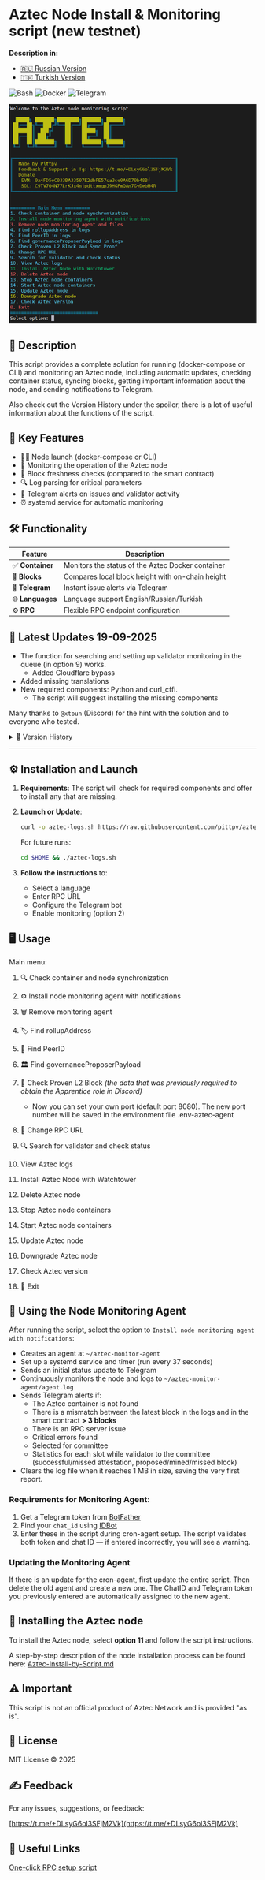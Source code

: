 # Aztec Node Install & Monitoring script (new testnet)

**Description in:**
- [🇷🇺 Russian Version](https://github.com/pittpv/aztec-monitoring-script/blob/main/ "Русская версия описания")
- [🇹🇷 Turkish Version](https://github.com/pittpv/aztec-monitoring-script/blob/main/tr/ "Turkish version of description")

![Bash](https://img.shields.io/badge/Bash-5.2-blue)
![Docker](https://img.shields.io/badge/Docker-20.10+-blue)
![Telegram](https://img.shields.io/badge/Telegram-API-blue)

![Main Screen](https://raw.githubusercontent.com/pittpv/aztec-monitoring-script/main/other/img-en-2025-05-25-05-44-01.png)

## 📝 Description

This script provides a complete solution for running (docker-compose or CLI) and monitoring an Aztec node, including automatic updates, checking container status, syncing blocks, getting important information about the node, and sending notifications to Telegram.

Also check out the Version History under the spoiler, there is a lot of useful information about the functions of the script.

## 🌟 Key Features

* 🏃🏻‍ Node launch (docker-compose or CLI)
* 🐳 Monitoring the operation of the Aztec node
* 🔗 Block freshness checks (compared to the smart contract)
* 🔍 Log parsing for critical parameters
* 📨 Telegram alerts on issues and validator activity
* ⏰ systemd service for automatic monitoring

## 🛠️ Functionality

| Feature          | Description                                       |
| ---------------- | ------------------------------------------------- |
| ✅ **Container**  | Monitors the status of the Aztec Docker container |
| 🔄 **Blocks**    | Compares local block height with on-chain height  |
| 🤖 **Telegram**  | Instant issue alerts via Telegram                 |
| 🌐 **Languages** | Language support English/Russian/Turkish                  |
| ⚙️ **RPC**       | Flexible RPC endpoint configuration               |

## 📌 Latest Updates 19-09-2025
- The function for searching and setting up validator monitoring in the queue (in option 9) works.
  - Added Cloudflare bypass  
- Added missing translations  
- New required components: Python and curl_cffi.
  - The script will suggest installing the missing components

Many thanks to `@xtoun` (Discord) for the hint with the solution and to everyone who tested.


<details>
<summary>📅 Version History</summary>

### 17-09-2025
- Full support for the new network and testnet.
- New node installation script.
  - Automatic creation of YML key files for web3signer.
  - Installation and launch of web3signer.
  - Automatic creation of keystore.json key schema.
  - Support for multi-validator mode (up to 10 per node).
  - Ability to assign one common publisher address for all validators or have each use its own address (same as attester).
  - All previous features (automatic installation of required software, port checks, ability to assign custom ports, validations).
- New monitoring agent script for the node (option 2).
  - New Telegram notifications with slot-by-slot statistics including all status types (✅ attestation, ❌ attestation, ⛏️ Block mined, 📤 Block proposed, ⚠️ Block missed).
  - Support for multi-validator mode (statistics for all validators that joined the committee), as well as single-validator mode.
  - DEBUG mode – allows receiving highly detailed monitoring logs. Log is written to /root/aztec-monitor-agent/agent.log. To enable, set DEBUG=true in /root/.env-aztec-agent (default is false).
  - Checks run exactly on a systemd timer every 37 seconds (approximate duration of one slot) – you won’t miss any status!
  - All previous features (sync control, critical error detection, quick log view, automatic updates, downgrade function, container management, and more).
- New script for searching and verifying validators directly in Rollup and GSE contracts (option 9).
  - Fast validator search and status check.
  - Supports checking multiple validators in a single request.
  - Exact number of active validators in the network.
  - Always up-to-date information.
- Updated script version control function. Now short descriptions of new versions and updates are shown.
- Added new errors detected by the critical error control module, with details on how to fix them and Telegram notifications.
- Minor improvements to other features

### 21-08-2025
- Updated PeerID search function (restored function operation + new features)
    - The script finds the node's PeerID in the logs
    - Searches among current data on Nethermind.io
    - If not found in current Nethermind.io data, searches in the archive
- Updated cron agent creation function
    - Now in the committee inclusion notification, you can click on the validator address and go to its page on dashtec.xyz
- Updated Aztec node installation script
    - Added ufw activity check.
    - If ufw is active, rules for ports 8080 and 40400 are added, otherwise rules are not added.

### 06-08-2025
- The validator queue check function has been restored.

### 02-08-2025
- Updated the validator committee inclusion check function (restored function operation)
    - Multiple validator addresses can be specified

### 01-08-2025
- Updated the validator check script. Added check modes.
    - Fast processing - high CPU load
    - Slow processing - no CPU load
- Aztec node version check moved to a separate menu item to avoid wasting time during script loading.

### 29-07-2025
- Added the Aztec Node Update function. The function updates the node instantly without waiting for automatic updates from Watchtower.
    - Also use this option if you performed a downgrade and need to revert back.
    - Checks `docker-compose.yml` and replaces the tag with `latest`
- Added the Aztec Node Downgrade function. The function shows all node versions from Docker Hub, allowing rollback to any selected version from the list.
    - Selection of desired version
    - Updating the `docker-compose.yml` file
    - Stopping, downloading and launching containers

### 28-07-2025
- Updated the Aztec node installation script with Watchtower. During installation, the script will ask, "Do you want to run multiple validators? (y/n)"
    - Installation in multivalidator mode (up to 10 validators per node)
    - Installation in single-validator mode

### 21-07-2025
- Updated node launch command in CLI (validatorPrivateKey**s**) for node version 1.1.0 and above
- Added function to check for old screen sessions with node in CLI and delete them before creating a new session.
- Rollup contract address updated.

### 15-07-2025
- Improved the Telegram notification system **for validators**. Thanks for the idea @malbur187 (Discord)
    - When setting up the node monitoring cron agent, you can now choose which notifications to receive: only errors or also committee selection and block creation alerts.
    - The selection is saved in `.env-aztec-agent` and applied during subsequent agent recreations. To modify it, edit the `.env-aztec-agent` file.
- Added critical error detection. If a critical error is found in the node logs, a Telegram notification will be sent.
    - The error array is updated via a unified JSON file, allowing quick addition of new errors and their solutions.
- Updated the PeerID search function. Thanks for the idea @web3.creed (Discord)
    - After successful log detection, the PeerID is checked in the public database `aztec.nethermind.io`, and the result is displayed.
- Minor improvements

### 25-06-2025
- Added function "Stop Aztec Node Containers" – a smart function that remembers your method of running the node container (docker-compose or CLI) and continues to operate in the selected mode.
    - When prompted for the working method, specify how your node is running: `docker-compose` or `CLI`
    - When prompted for the path to the docker-compose file, provide the path from the root directory in the format: `/root/aztec` or `./aztec`
    - All settings are saved in the `.env-aztec-agent` file. You can change them if desired.
- Added function "Start Aztec Node Containers" – a smart function that uses the container running method assigned in the "Stop Aztec Node Containers" function (option 13).
    - If you **haven’t set** the container management method (option 13) and use the "Start Aztec Node Containers" function, it will work as a **wizard for starting a CLI node**. In this case, the script will prompt for the necessary CLI launch parameters, generate the command, and start the CLI node in a screen session.
    - All settings are saved in the `.env-aztec-agent` file. You can change them if desired.
- Updated the cron-agent creation function with Telegram notifications – now ChatID and Telegram token are saved in the `.env-aztec-agent` file and don’t need to be re-entered when removing/creating the cron-agent.
- Added Aztec Node version check when the script loads.

### 22-06-2025  
- View Aztec logs function – updated to show the last 500 lines with auto-refresh.  
- Check container and current block function - improved log reading and memory issue prevention
- Enhanced dependency check & installation for required script tools. 

### 06-06-2025

- Full localization, including the script and Telegram notifications, into three languages. Turkish language has been added.
- Added a function for installing the Aztec node with Docker and **Watchtower**. Watchtower is configured to automatically update the node container while preserving the configuration.
  - Installation of dependencies
  - Check for Docker and Docker Compose, and install them if necessary
  - Checking default port availability with the option to change ports if needed.
  - Installation of the latest node binary
  - Automatic creation of `.env` and `docker-compose` files
  - Opening ports in UFW
  - Starting the node and displaying the initial logs
- Added function to delete Aztec node 

### 05-06-2025
- Update for Watchtower compatibility

### 04-06-2025
- Improved block number search mechanism (Option 1 and cron agent) in debug-level logs. Supports debug, info (and likely all other) log levels. Maximally accurate search results.
- Enhanced block validation error handling
- Added a new option – View node logs directly from the script (Ctrl+C to exit logs)
- Added block number output from logs when executing Option 1.
- Added script version control. If there are updates, the script will notify you about it.
- Minor improvements 

### 02-06-2025
- Updated log reading filter values for better compatibility with different versions of the Aztec node
- Added logging for RPC/cast errors
- Added script version logging

### 01-06-2025
- Improved compatibility. The script now works with both Docker-based and CLI Aztec nodes
- Added support for the new log format "block NNNN"
- Automatic check and installation of the `bc` utility for calculations in option 9
- Removal of ANSI codes before analysis for more reliable data parsing
- Fixed issue with PeerID detection in logs
- Optimized handling of block hex values
- Improved Telegram notification system


### 30-05-2025
- Added validator check function. Analyzes all validators, shows information for specific ones, displays full list.
- Aztec node custom port setup for proof generation option. This is necessary if you changed the node port during installation.

### 29-05-2025
- Log file cleanup when reaching 1 MB, initial report is preserved.
</details>


---

## ⚙️ Installation and Launch

1. **Requirements**:
   The script will check for required components and offer to install any that are missing.

2. **Launch or Update**:

   ```bash
   curl -o aztec-logs.sh https://raw.githubusercontent.com/pittpv/aztec-monitoring-script/main/aztec-logs.sh && chmod +x aztec-logs.sh && ./aztec-logs.sh
   ```

   For future runs:

   ```bash
   cd $HOME && ./aztec-logs.sh
   ```

3. **Follow the instructions** to:

   * Select a language
   * Enter RPC URL
   * Configure the Telegram bot
   * Enable monitoring (option 2)

## 🖥️ Usage

Main menu:

1. 🔍 Check container and node synchronization 
2. ⚙️ Install node monitoring agent with notifications
3. 🗑️ Remove monitoring agent
4. 🏷️ Find rollupAddress
5. 👥 Find PeerID
6. 🏛️ Find governanceProposerPayload
7. 🔗 Check Proven L2 Block *(the data that was previously required to obtain the Apprentice role in Discord)*
   - Now you can set your own port (default port 8080). The new port number will be saved in the environment file .env-aztec-agent
8. 🔌 Change RPC URL
9. 🔍 Search for validator and check status
10. View Aztec logs
11. Install Aztec Node with Watchtower
12. Delete Aztec node
13. Stop Aztec node containers
14. Start Aztec node containers
15. Update Aztec node
16. Downgrade Aztec node
17. Check Aztec version

0. 🚪 Exit

## 🚀 Using the Node Monitoring Agent

After running the script, select the option to `Install node monitoring agent with notifications`:

- Creates an agent at `~/aztec-monitor-agent`
- Set up a systemd service and timer (run every 37 seconds)
- Sends an initial status update to Telegram
- Continuously monitors the node and logs to `~/aztec-monitor-agent/agent.log`
- Sends Telegram alerts if:
   - The Aztec container is not found
   - There is a mismatch between the latest block in the logs and in the smart contract **> 3 blocks**
   - There is an RPC server issue
   - Critical errors found
   - Selected for committee
   - Statistics for each slot while validator to the committee (successful/missed attestation, proposed/mined/missed block)
- Clears the log file when it reaches 1 MB in size, saving the very first report.

### Requirements for Monitoring Agent:

1. Get a Telegram token from [BotFather](https://t.me/BotFather)
2. Find your `chat_id` using [IDBot](https://t.me/myidbot)
3. Enter these in the script during cron-agent setup.
   The script validates both token and chat ID — if entered incorrectly, you will see a warning.

### Updating the Monitoring Agent

If there is an update for the cron-agent, first update the entire script. Then delete the old agent and create a new one. The ChatID and Telegram token you previously entered are automatically assigned to the new agent.

## 🚀 Installing the Aztec node

To install the Aztec node, select **option 11** and follow the script instructions.

A step-by-step description of the node installation process can be found here: [Aztec-Install-by-Script.md](https://github.com/pittpv/aztec-monitoring-script/blob/main/en/Aztec-Install-by-Script.md)

## ⚠️ Important

This script is not an official product of Aztec Network and is provided "as is".

## 📜 License

MIT License © 2025

## ✍️ Feedback

For any issues, suggestions, or feedback:

[https://t.me/+DLsyG6ol3SFjM2Vk](https://t.me/+DLsyG6ol3SFjM2Vk)

## 🔗 Useful Links

[One-click RPC setup script](https://github.com/pittpv/sepolia-auto-install "Quickly set up a Sepolia node for RPC")
